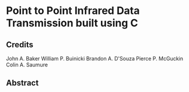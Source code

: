 # Point to Point Infrared Data Transmission built using C
## Credits
John A. Baker
William P. Buinicki
Brandon A. D'Souza
Pierce P. McGuckin
Colin A. Saumure

## Abstract
